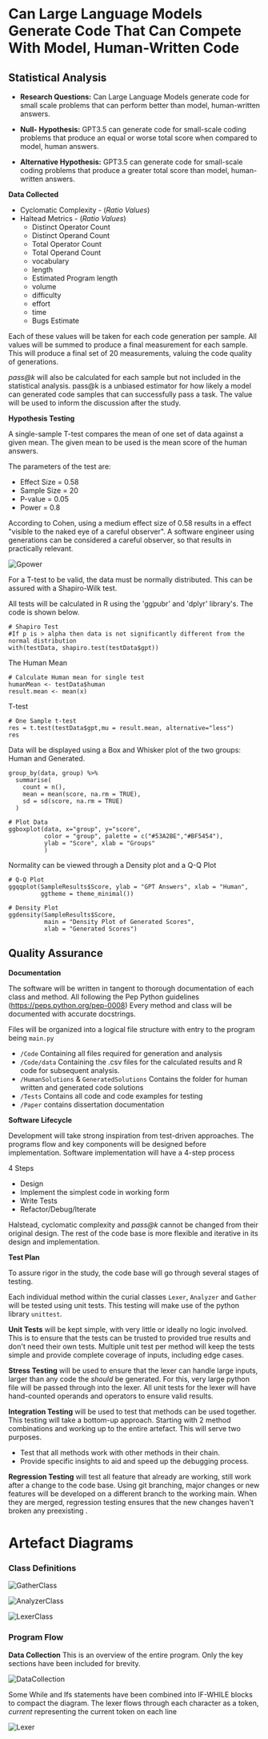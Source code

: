 # Can Large Language Models Generate Code That Can Compete With Model, Human-Written Code

## Statistical Analysis

- **Research Questions:** Can Large Language Models generate code for small scale problems that can perform better than model, human-written answers.

- **Null- Hypothesis:** GPT3.5 can generate code for small-scale coding problems that produce an equal or worse total score when compared to model, human answers.

- **Alternative Hypothesis:** GPT3.5 can generate code for small-scale coding problems that produce a greater total score than model, human-written answers.


**Data Collected** 
- Cyclomatic Complexity - (*Ratio Values*)
- Haltead Metrics - (*Ratio Values*)
  - Distinct Operator Count
  - Distinct Operand Count
  - Total Operator Count
  - Total Operand Count
  - vocabulary
  - length
  - Estimated Program length
  - volume
  - difficulty
  - effort
  - time
  - Bugs Estimate

Each of these values will be taken for each code generation per sample. All values will be summed to produce a final measurement for each sample. This will produce a final set of 20 measurements, valuing the code quality of generations. 

*pass@k* will also be calculated for each sample but not included in the statistical analysis. pass@k is a unbiased estimator for how likely a model can generated code samples that can successfully pass a task. The value will be used to inform the discussion after the study.

**Hypothesis Testing**

A single-sample T-test compares the mean of one set of data against a given mean. The given mean to be used is the mean score of the human answers. 

The parameters of the test are:
- Effect Size = 0.58
- Sample Size = 20
- P-value = 0.05
- Power = 0.8
  
According to Cohen,  using a medium effect size of 0.58 results in a effect "visible to the naked eye of a careful observer". A software engineer using generations can be considered a careful observer, so that results in practically relevant.

![Gpower](GpowerGraph.jpg)


For a T-test to be valid, the data must be normally distributed. This can be assured with a Shapiro-Wilk test. 

All tests will be calculated in R using the 'ggpubr' and 'dplyr' library's. The code is shown below.

```
# Shapiro Test
#If p is > alpha then data is not significantly different from the normal distribution
with(testData, shapiro.test(testData$gpt))
```
The Human Mean

```
# Calculate Human mean for single test
humanMean <- testData$human
result.mean <- mean(x)
```

T-test

```
# One Sample t-test
res = t.test(testData$gpt,mu = result.mean, alternative="less")
res
```

Data will be displayed using a Box and Whisker plot of the two groups: Human and Generated.

```
group_by(data, group) %>%
  summarise(
    count = n(),
    mean = mean(score, na.rm = TRUE),
    sd = sd(score, na.rm = TRUE)
  )

# Plot Data
ggboxplot(data, x="group", y="score",
          color = "group", palette = c("#53A2BE","#BF5454"),
          ylab = "Score", xlab = "Groups"
          )
```

Normality can be viewed through a Density plot and a Q-Q Plot
```
# Q-Q Plot
ggqqplot(SampleResults$Score, ylab = "GPT Answers", xlab = "Human",
         ggtheme = theme_minimal())

# Density Plot
ggdensity(SampleResults$Score,
          main = "Density Plot of Generated Scores",
          xlab = "Generated Scores")
```

## Quality Assurance

**Documentation**

The software will be written in tangent to thorough documentation of each class and method. All following the Pep Python guidelines (https://peps.python.org/pep-0008)
Every method and class will be documented with accurate docstrings.

Files will be organized into a logical file structure with entry to the program being ```main.py```
- ```/Code``` Containing all files required for generation and analysis
- ```/Code/data``` Containing the .csv files for the calculated results and R code for subsequent analysis.
- ```/HumanSolutions``` & ```GeneratedSolutions``` Contains the folder for human written and generated code solutions
- ```/Tests``` Contains all code and code examples for testing 
- ```/Paper``` contains dissertation documentation

**Software Lifecycle**

Development will take strong inspiration from test-driven approaches. The programs flow and key components
will be designed before implementation.
Software implementation will have a 4-step process

4 Steps
- Design
- Implement the simplest code in working form 
- Write Tests
- Refactor/Debug/Iterate

Halstead, cyclomatic complexity and _pass@k_ cannot be changed from their original design. 
The rest of the code base is more flexible and iterative in its design and implementation. 

**Test Plan**

To assure rigor in the study, the code base will go through several stages of testing.

Each individual method within the curial classes ```Lexer```, ```Analyzer``` and ```Gather``` will be tested using unit tests. This testing will make use of the python library ```unittest```.

**Unit Tests** will be kept simple, with very little or ideally no logic involved. This is to ensure that the tests can be trusted to provided true results and don't need their own tests. Multiple unit test per method will keep the tests simple and provide complete coverage of inputs, including edge cases. 

**Stress Testing** will be used to ensure that the lexer can handle large inputs, larger than any code the *should* be generated. For this, very large python file will be passed through into the lexer. All unit tests for the lexer will have hand-counted operands and operators to ensure valid results.

**Integration Testing** will be used to test that methods can be used together. This testing will take a bottom-up approach. Starting with 2 method combinations and working up to the entire artefact. This will serve two purposes. 
- Test that all methods work with other methods in their chain.
- Provide specific insights to aid and speed up the debugging process.

**Regression Testing** will test all feature that already are working, still work after a change to the code base. Using git branching, 
major changes or new features will be developed on a different branch to the working main. When they are merged, regression testing ensures that the 
new changes haven't broken any preexisting . 


# Artefact Diagrams
### Class Definitions 

![GatherClass](gatherClass.jpg)

![AnalyzerClass](analyzerClass.jpg)

![LexerClass](lexerClass.jpg)

### Program Flow

**Data Collection**
This is an overview of the entire program. Only the key sections have been included for brevity.

![DataCollection](dataCollectionUml.jpg)

Some While and Ifs statements have been combined into IF-WHILE blocks to compact the diagram. The lexer flows through each character as a token, *current* representing the current token on each line

![Lexer](lexerUml.png)

